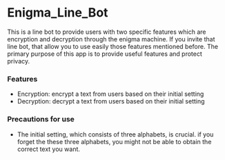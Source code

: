 # Enigma_Line_Bot

This is a line bot to provide users with two specific features which are encryption and decryption through the enigma machine.  If you invite that line bot, that allow you to use easily those features mentioned before. The primary purpose of this app is to provide useful features and protect privacy.

<h3>Features</h3>
<ul>
  <li>Encryption: encrypt a text from users based on their initial setting</li>
  <li>Decryption: decrypt a text from users based on their initial setting</li>
</ul>

<h3>Precautions for use</h3>
<ul>
  <li>The initial setting, which consists of three alphabets, is crucial. if you forget the these three alphabets, you might not be able to obtain the correct text you want.</li> 
    
</ul>
